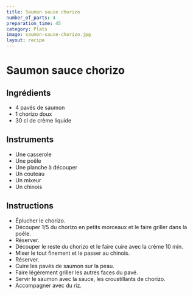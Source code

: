 ```yaml
---
title: Saumon sauce chorizo
number_of_parts: 4
preparation_time: 45
category: Plats
image: saumon-sauce-chorizo.jpg
layout: recipe
---
```

# Saumon sauce chorizo

## Ingrédients

- 4 pavés de saumon
- 1 chorizo doux
- 30 cl de crème liquide

## Instruments

- Une casserole
- Une poêle
- Une planche à découper
- Un couteau
- Un mixeur
- Un chinois

## Instructions

- Éplucher le chorizo.
- Découper 1/5 du chorizo en petits morceaux et le faire griller dans la poêle.
- Réserver.
- Découper le reste du chorizo et le faire cuire avec la crème 10 min.
- Mixer le tout finement et le passer au chinois.
- Réserver.
- Cuire les pavés de saumon sur la peau.
- Faire légèrement griller les autres faces du pavé.
- Servir le saumon avec la sauce, les croustillants de chorizo.
- Accompagner avec du riz.
